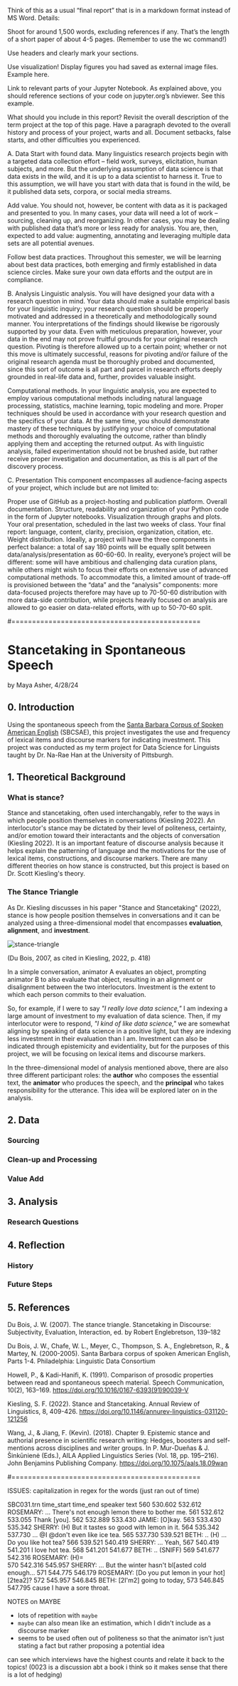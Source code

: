 Think of this as a usual “final report” that is in a markdown format instead of MS Word. Details:

Shoot for around 1,500 words, excluding references if any. That’s the length of a short paper of about 4-5 pages. (Remember to use the wc command!)

Use headers and clearly mark your sections.

Use visualization! Display figures you had saved as external image files. Example here.

Link to relevant parts of your Jupyter Notebook. As explained above, you should reference sections of your code on jupyter.org’s nbviewer. See this example.

What should you include in this report? Revisit the overall description of the term project at the top of this page.
Have a paragraph devoted to the overall history and process of your project, warts and all. Document setbacks, false starts, and other difficulties you experienced.


A. Data
Start with found data. Many linguistics research projects begin with a targeted data collection effort – field work, surveys, elicitation, human subjects, and more. But the underlying assumption of data science is that data exists in the wild, and it is up to a data scientist to harness it. True to this assumption, we will have you start with data that is found in the wild, be it published data sets, corpora, or social media streams.

Add value. You should not, however, be content with data as it is packaged and presented to you. In many cases, your data will need a lot of work – sourcing, cleaning up, and reorganizing. In other cases, you may be dealing with published data that’s more or less ready for analysis. You are, then, expected to add value: augmenting, annotating and leveraging multiple data sets are all potential avenues.

Follow best data practices. Throughout this semester, we will be learning about best data practices, both emerging and firmly established in data science circles. Make sure your own data efforts and the output are in compliance.

B. Analysis
Linguistic analysis. You will have designed your data with a research question in mind. Your data should make a suitable empirical basis for your linguistic inquiry; your research question should be properly motivated and addressed in a theoretically and methodologically sound manner. You interpretations of the findings should likewise be rigorously supported by your data. Even with meticulous preparation, however, your data in the end may not prove fruitful grounds for your original research question. Pivoting is therefore allowed up to a certain point; whether or not this move is ultimately successful, reasons for pivoting and/or failure of the original research agenda must be thoroughly probed and documented, since this sort of outcome is all part and parcel in research efforts deeply grounded in real-life data and, further, provides valuable insight.

Computational methods. In your linguistic analysis, you are expected to employ various computational methods including natural language processing, statistics, machine learning, topic modeling and more. Proper techniques should be used in accordance with your research question and the specifics of your data. At the same time, you should demonstrate mastery of these techniques by justifying your choice of computational methods and thoroughly evaluating the outcome, rather than blindly applying them and accepting the returned output. As with linguistic analysis, failed experimentation should not be brushed aside, but rather receive proper investigation and documentation, as this is all part of the discovery process.

C. Presentation
This component encompasses all audience-facing aspects of your project, which include but are not limited to:

Proper use of GitHub as a project-hosting and publication platform.
Overall documentation.
Structure, readability and organization of your Python code in the form of Jupyter notebooks.
Visualization through graphs and plots.
Your oral presentation, scheduled in the last two weeks of class.
Your final report: language, content, clarity, precision, organization, citation, etc.
Weight distribution. Ideally, a project will have the three components in perfect balance: a total of say 180 points will be equally split between data/analysis/presentation as 60-60-60. In reality, everyone’s project will be different: some will have ambitious and challenging data curation plans, while others might wish to focus their efforts on extensive use of advanced computational methods. To accommodate this, a limited amount of trade-off is provisioned between the “data” and the “analysis” components: more data-focused projects therefore may have up to 70-50-60 distribution with more data-side contribution, while projects heavily focused on analysis are allowed to go easier on data-related efforts, with up to 50-70-60 split.

#==============================================

# Stancetaking in Spontaneous Speech
by Maya Asher, 4/28/24
## 0. Introduction
Using the spontaneous speech from the [Santa Barbara Corpus of Spoken American English](https://www.linguistics.ucsb.edu/research/santa-barbara-corpus) (SBCSAE), this project investigates the use and frequency of lexical items and discourse markers for indicating investment. This project was conducted as my term project for Data Science for Linguists taught by Dr. Na-Rae Han at the University of Pittsburgh. 
## 1. Theoretical Background
### What is stance?
Stance and stancetaking, often used interchangably, refer to the ways in which people position themselves in conversations (Kiesling 2022). An interlocutor's stance may be dictated by their level of politeness, certainty, and/or emotion toward their interactants and the objects of conversation (Kiesling 2022). It is an important feature of discourse analysis because it helps explain the patterning of language and the motivations for the use of lexical items, constructions, and discourse markers. There are many different theories on how stance is constructed, but this project is based on Dr. Scott Kiesling's theory.

### The Stance Triangle
As Dr. Kiesling discusses in his paper "Stance and Stancetaking" (2022), stance is how people position themselves in conversations and it can be analyzed using a three-dimensional model that encompasses **evaluation**, **alignment**, and **investment**.

![stance-triangle](/figures/Du-Bois-2007.png) 

(Du Bois, 2007, as cited in Kiesling, 2022, p. 418)

In a simple conversation, animator A evaluates an object, prompting animator B to also evaluate that object, resulting in an alignment or disalignment between the two interlocutors. Investment is the extent to which each person commits to their evaluation.

So, for example, if I were to say *"I really love data science,"* I am indexing a large amount of investment to my evaluation of data science. Then, if my interlocutor were to respond, *"I kind of like data science,"* we are somewhat aligning by speaking of data science in a positive light, but they are indexing less investment in their evaluation than I am. Investment can also be indicated through epistemicity and evidentiality, but for the purposes of this project, we will be focusing on lexical items and discourse markers. 

In the three-dimensional model of analysis mentioned above, there are also three different participant roles: the **author** who composes the essential text, the **animator** who produces the speech, and the **principal** who takes responsibility for the utterance. This idea will be explored later on in the analysis.
## 2. Data 
### Sourcing
### Clean-up and Processing
### Value Add
## 3. Analysis
### Research Questions
## 4. Reflection
### History
### Future Steps
## 5. References
Du Bois, J. W. (2007). The stance triangle. Stancetaking in Discourse: Subjectivity, Evaluation, Interaction, ed. by Robert Englebretson, 139–182

Du Bois, J. W., Chafe, W. L., Meyer, C., Thompson, S. A., Englebretson, R., & Martey, N. (2000-2005). Santa Barbara corpus of spoken American English, Parts 1-4. Philadelphia: Linguistic Data Consortium

Howell, P., & Kadi-Hanifi, K. (1991). Comparison of prosodic properties between read and spontaneous speech material. Speech Communication, 10(2), 163–169. https://doi.org/10.1016/0167-6393(91)90039-V

Kiesling, S. F. (2022). Stance and Stancetaking. Annual Review of Linguistics, 8, 409-426. https://doi.org/10.1146/annurev-linguistics-031120-121256

Wang, J., & Jiang, F. (Kevin). (2018). Chapter 9. Epistemic stance and authorial presence in scientific research writing: Hedges, boosters and self-mentions across disciplines and writer groups. In P. Mur-Dueñas & J. Šinkūnienė (Eds.), AILA Applied Linguistics Series (Vol. 18, pp. 195–216). John Benjamins Publishing Company. https://doi.org/10.1075/aals.18.09wan

#==============================================


ISSUES: capitalization in regex for the words (just ran out of time)



SBC031.trn
    time_start  time_end    speaker     text
560     530.602   532.612  ROSEMARY:   ... There's not enough lemon there to bother me.
561     532.612   533.055              Thank [you].
562     532.889   533.430     JAMIE:   [O]kay.
563     533.430   535.342    SHERRY:   (H) But it tastes so good with lemon in it.
564     535.342   537.730              ... @I @don't even like ice tea. 
565     537.730   539.521      BETH:   .. (H) ... Do you like hot tea?
566     539.521   540.419    SHERRY:   ... Yeah,
567     540.419   541.201              I love hot tea.
568     541.201   541.677      BETH:   .. (SNIFF)
569     541.677   542.316  ROSEMARY:   (H)=  
570     542.316   545.957    SHERRY:   ... But the winter hasn't bl[asted cold enough... 
571     544.775   546.179  ROSEMARY:   [Do you put lemon in your hot] [2tea2]?
572     545.957   546.845      BETH:   [2I'm2] going to today,
573     546.845   547.795              cause I have a sore throat. 



NOTES on MAYBE
- lots of repetition with `maybe`
- `maybe` can also mean like an estimation, which I didn't include as a discourse marker
- seems to be used often out of politeness so that the animator isn't just stating a fact but rather proposing a potential idea

can see which interviews have the highest counts and relate it back to the topics! (0023 is a discussion abt a book i think so it makes sense that there is a lot of hedging)
